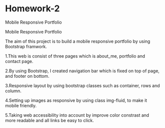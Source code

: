 # Homework-2
Mobile Responsive Portfolio

Mobile Responsive Portfolio

The aim of this project is to build a mobile responsive portfolio by using Bootstrap framwork.

        
1.This web is consist of three pages which is about_me, portfolio and contact page.

2.By using Bootstrap, I created navigation bar which is fixed on top of page, and footer on bottom.

3.Responsive layout by using bootstrap classes such as container, rows and column.

4.Setting up images as responsive by using class img-fluid, to make it mobile friendly.

5.Taking web accessibility into account by improve color constrast and more readable and all links be easy to click.






